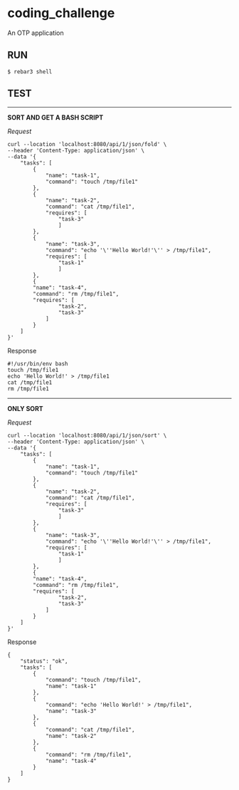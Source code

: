 coding_challenge
=====

An OTP application

RUN
-----

    $ rebar3 shell

TEST
-----
___
**SORT AND GET A BASH SCRIPT**

_Request_

    curl --location 'localhost:8080/api/1/json/fold' \
    --header 'Content-Type: application/json' \
    --data '{
        "tasks": [
            {
                "name": "task-1",
                "command": "touch /tmp/file1"
            },
            {
                "name": "task-2",
                "command": "cat /tmp/file1",
                "requires": [
                    "task-3"
                    ]
            },
            {
                "name": "task-3",
                "command": "echo '\''Hello World!'\'' > /tmp/file1",
                "requires": [
                    "task-1"
                    ]
            },
            {
            "name": "task-4",
            "command": "rm /tmp/file1",
            "requires": [
                    "task-2",
                    "task-3"
                ]
            }
        ]
    }'

Response

    #!/usr/bin/env bash
    touch /tmp/file1
    echo 'Hello World!' > /tmp/file1
    cat /tmp/file1
    rm /tmp/file1

___
**ONLY SORT**

_Request_

    curl --location 'localhost:8080/api/1/json/sort' \
    --header 'Content-Type: application/json' \
    --data '{
        "tasks": [
            {
                "name": "task-1",
                "command": "touch /tmp/file1"
            },
            {
                "name": "task-2",
                "command": "cat /tmp/file1",
                "requires": [
                    "task-3"
                    ]
            },
            {
                "name": "task-3",
                "command": "echo '\''Hello World!'\'' > /tmp/file1",
                "requires": [
                    "task-1"
                    ]
            },
            {
            "name": "task-4",
            "command": "rm /tmp/file1",
            "requires": [
                    "task-2",
                    "task-3"
                ]
            }
        ]
    }'

Response

    {
        "status": "ok",
        "tasks": [
            {
                "command": "touch /tmp/file1",
                "name": "task-1"
            },
            {
                "command": "echo 'Hello World!' > /tmp/file1",
                "name": "task-3"
            },
            {
                "command": "cat /tmp/file1",
                "name": "task-2"
            },
            {
                "command": "rm /tmp/file1",
                "name": "task-4"
            }
        ]
    }